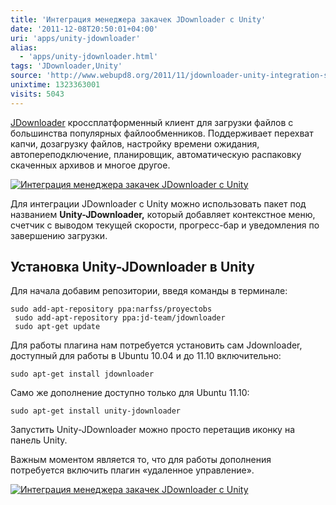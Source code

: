 ```yaml
---
title: 'Интеграция менеджера закачек JDownloader с Unity'
date: '2011-12-08T20:50:01+04:00'
uri: 'apps/unity-jdownloader'
alias: 
  - 'apps/unity-jdownloader.html'
tags: 'JDownloader,Unity'
source: 'http://www.webupd8.org/2011/11/jdownloader-unity-integration-speed.html'
unixtime: 1323363001
visits: 5043
---
```

[JDownloader](http://jdownloader.org/home/index) кроссплатформенный клиент для загрузки файлов с большинства популярных файлообменников. Поддерживает перехват капчи, дозагрузку файлов, настройку времени ожидания, автопереподключение, планировщик, автоматическую распаковку скаченных архивов и многое другое.

[![Интеграция менеджера закачек JDownloader с Unity](img/2011/12/08/20-00/jdownloader-6477529633-o.jpg)](img/2011/12/08/20-00/jdownloader-6477529633-o.jpg)

Для интеграции JDownloader с Unity можно использовать пакет под названием **Unity-JDownloader,** который добавляет контекстное меню, счетчик с выводом текущей скорости, прогресс-бар и уведомления по завершению загрузки.

## Установка Unity-JDownloader в Unity

Для начала добавим репозитории, введя команды в терминале:

```
sudo add-apt-repository ppa:narfss/proyectobs
 sudo add-apt-repository ppa:jd-team/jdownloader
 sudo apt-get update
```

Для работы плагина нам потребуется установить сам Jdownloader, доступный для работы в Ubuntu 10.04 и до 11.10 включительно:

```
sudo apt-get install jdownloader
```

Само же дополнение доступно только для Ubuntu 11.10:

```
sudo apt-get install unity-jdownloader
```

Запустить Unity-JDownloader можно просто перетащив иконку на панель Unity.

Важным моментом является то, что для работы дополнения потребуется включить плагин «удаленное управление».

[![Интеграция менеджера закачек JDownloader с Unity](img/2011/12/08/20-00/jdownloader-1-6477530001-o.jpg)](img/2011/12/08/20-00/jdownloader-1-6477530001-o.jpg)
